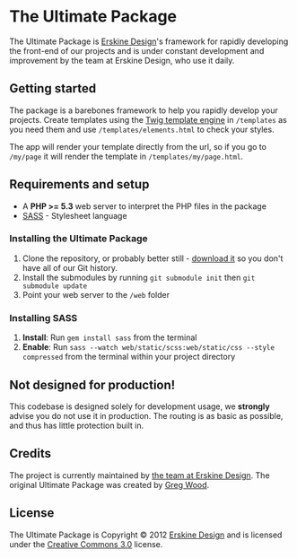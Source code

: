 # The Ultimate Package
The Ultimate Package is [Erskine Design][]'s framework for rapidly developing 
the front-end of our projects and is under constant development and improvement 
by the team at Erskine Design, who use it daily.

## Getting started
The package is a barebones framework to help you rapidly develop your projects. 
Create templates using the [Twig template engine][] in `/templates` as you need
them and use `/templates/elements.html` to check your styles.

The app will render your template directly from the url, so if you go to
`/my/page` it will render the template in `/templates/my/page.html`.

## Requirements and setup
* A __PHP >= 5.3__ web server to interpret the PHP files in the package
* [SASS][] - Stylesheet language

### Installing the Ultimate Package
1. Clone the repository, or probably better still - [download it][download] so you
don't have all of our Git history.
2. Install the submodules by running `git submodule init` then `git submodule update`
3. Point your web server to the `/web` folder

### Installing SASS
1. **Install**: Run `gem install sass` from the terminal
2. **Enable**: Run `sass --watch web/static/scss:web/static/css --style compressed` 
from the terminal within your project directory

## Not designed for production!
This codebase is designed solely for development usage, we __strongly__
advise you do not use it in production. The routing is as basic as
possible, and thus has little protection built in.

## Credits
The project is currently maintained by [the team at Erskine Design][]. The original Ultimate Package was created by [Greg Wood][].

## License
The Ultimate Package is Copyright &copy; 2012 [Erskine Design][] and is licensed under the [Creative Commons 3.0][] license.

[Erskine Design]: http://erskinedesign.com/
[Twig template engine]: http://twig.sensiolabs.org/
[SASS]: http://sass-lang.com/

[the team at Erskine Design]: https://twitter.com/erskinedesign/team/members
[Greg Wood]: http://gregorywood.co.uk/

[Creative Commons 3.0]: http://creativecommons.org/licenses/by-nc-sa/3.0/

[download]: https://github.com/erskinedesign/ed.ultimate_package/zipball/master
